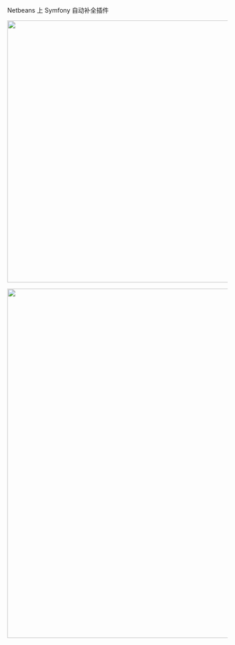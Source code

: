 Netbeans 上 Symfony 自动补全插件

<p align="center">
    <a href="https://i.loli.net/2020/05/19/CRNiKa5bLZu7T6y.png"  target="_blank">
      <img src="https://i.loli.net/2020/05/19/CRNiKa5bLZu7T6y.png" width=600>
    </a>
</p>

<p align="center">
    <a href="https://i.loli.net/2020/05/22/cwRJU1dgTVv5Kfl.gif" target="_blank">
      <img src="https://i.loli.net/2020/05/22/cwRJU1dgTVv5Kfl.gif" width=800>
    </a>
</p>
